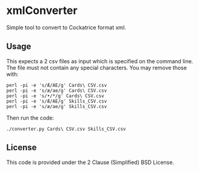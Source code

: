 # xmlConverter

Simple tool to convert to Cockatrice format xml.

## Usage

This expects a 2 csv files as input which is specified on the command line.  The file must not contain any special characters.  You may remove those with:

```
perl -pi -e 's/Æ/AE/g' Cards\ CSV.csv
perl -pi -e 's/æ/ae/g' Cards\ CSV.csv
perl -pi -e 's/•/*/g' Cards\ CSV.csv
perl -pi -e 's/Æ/AE/g' Skills_CSV.csv
perl -pi -e 's/æ/ae/g' Skills_CSV.csv
```

Then run the code:
```
./converter.py Cards\ CSV.csv Skills_CSV.csv
```

## License

This code is provided under the 2 Clause (Simplified) BSD License.

